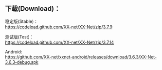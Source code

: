 
## 下载(Download)：
稳定版(Stable)：  
https://codeload.github.com/XX-net/XX-Net/zip/3.7.9


测试版(Test)：  
https://codeload.github.com/XX-net/XX-Net/zip/3.7.14


Android:  
https://github.com/XX-net/xxnet-android/releases/download/3.6.3/XX-Net-3.6.3-debug.apk
